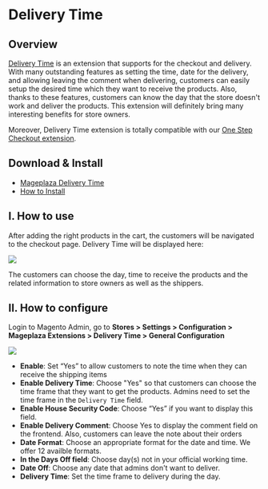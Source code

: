 # Delivery Time
## Overview

[Delivery Time](https://www.mageplaza.com/magento-2-delivery-time-extension/) is an extension that supports for the checkout and delivery. With many outstanding features as setting the time, date for the delivery, and allowing leaving the comment when delivering, customers can easily setup the desired time which they want to receive the products. Also, thanks to these features, customers can know the day that the store doesn't work and deliver the products. This extension will definitely bring many interesting benefits for store owners.

Moreover, Delivery Time extension is totally compatible with our [One Step Checkout extension](https://www.mageplaza.com/magento-2-one-step-checkout-extension/). 

## Download & Install
- [Mageplaza Delivery Time](https://www.mageplaza.com/magento-2-delivery-time-extension/) 
- [How to Install](https://www.mageplaza.com/install-magento-2-extension/)

## I. How to use

After adding the right products in the cart, the customers will be navigated to the checkout page. Delivery Time will be displayed here:

![](https://i.imgur.com/qrpWYAY.png)

The customers can choose the day, time to receive the products and the related information to store owners as well as the shippers.

## II. How to configure

Login to Magento Admin, go to **Stores > Settings > Configuration > Mageplaza Extensions > Delivery Time > General Configuration**

![](https://i.imgur.com/s4GdkLc.png)

* **Enable**: Set “Yes” to allow customers to note the time when they can receive the shipping items
* **Enable Delivery Time**: Choose "Yes" so that customers can choose the time frame that they want to get the products. Admins need to set the time frame in the `Delivery Time` field.
* **Enable House Security Code**: Choose “Yes” if you want to display this field.
* **Enable Delivery Comment**: Choose Yes to display the comment field on the frontend. Also, customers can leave the note about their orders
* **Date Format**: Choose an appropriate format for the date and time. We offer 12 availble formats.
* **In the Days Off field**: Choose day(s) not in your official working time.
* **Date Off**: Choose any date that admins don't want to deliver.
* **Delivery Time**: Set the time frame to delivery during the day.




